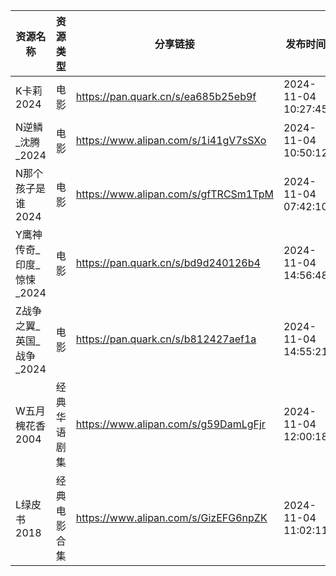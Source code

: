 | 资源名称             | 资源类型   | 分享链接                                 | 发布时间                |
| ---------------- | ------ | ------------------------------------ | ------------------- |
| K卡莉2024          | 电影     | https://pan.quark.cn/s/ea685b25eb9f  | 2024-11-04 10:27:45 |
| N逆鳞_沈腾_2024      | 电影     | https://www.alipan.com/s/1i41gV7sSXo | 2024-11-04 10:50:12 |
| N那个孩子是谁2024      | 电影     | https://www.alipan.com/s/gfTRCSm1TpM | 2024-11-04 07:42:10 |
| Y鹰神传奇_印度_惊悚_2024 | 电影     | https://pan.quark.cn/s/bd9d240126b4  | 2024-11-04 14:56:48 |
| Z战争之翼_英国_战争_2024 | 电影     | https://pan.quark.cn/s/b812427aef1a  | 2024-11-04 14:55:21 |
| W五月槐花香2004       | 经典华语剧集 | https://www.alipan.com/s/g59DamLgFjr | 2024-11-04 12:00:18 |
| L绿皮书2018         | 经典电影合集 | https://www.alipan.com/s/GizEFG6npZK | 2024-11-04 11:02:11 |
